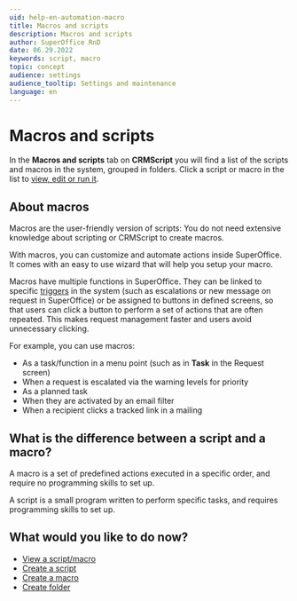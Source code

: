 ```yaml
---
uid: help-en-automation-macro
title: Macros and scripts
description: Macros and scripts
author: SuperOffice RnD
date: 06.29.2022
keywords: script, macro
topic: concept
audience: settings
audience_tooltip: Settings and maintenance
language: en
---
```


# Macros and scripts <i class="ph ph-code-block" aria-hidden="true"></i>

In the **Macros and scripts** tab on **CRMScript** you will find a list of the scripts and macros in the system, grouped in folders. Click a script or macro in the list to [view, edit or run it][1].

## About macros

Macros are the user-friendly version of scripts: You do not need extensive knowledge about scripting or CRMScript to create macros.

With macros, you can customize and automate actions inside SuperOffice. It comes with an easy to use wizard that will help you setup your macro.

Macros have multiple functions in SuperOffice. They can be linked to specific [triggers][1] in the system (such as escalations or new message on request in SuperOffice) or be assigned to buttons in defined screens, so that users can click a button to perform a set of actions that are often repeated. This makes request management faster and users avoid unnecessary clicking.

For example, you can use macros:

* As a task/function in a menu point (such as in **Task** in the Request screen)
* When a request is escalated via the warning levels for priority
* As a planned task
* When they are activated by an email filter
* When a recipient clicks a tracked link in a mailing

## What is the difference between a script and a macro?

A macro is a set of predefined actions executed in a specific order, and require no programming skills to set up.

A script is a small program written to perform specific tasks, and requires programming skills to set up.

## What would you like to do now?

* [View a script/macro][1]
* [Create a script][2]
* [Create a macro][3]
* [Create folder][4]

<!-- Referenced links -->
[1]: screen/index.md
[2]: create-script.md
[3]: create-macro.md
[4]: create-folder.md

<!-- Referenced images -->
